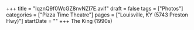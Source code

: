 +++
title = "IqznQ9f0WcGZ8nvNZI7E.avif"
draft = false
tags = ["Photos"]
categories = ["Pizza Time Theatre"]
pages = ["Louisville, KY (5743 Preston Hwy)"]
startDate = ""
+++
The King (1990s)
